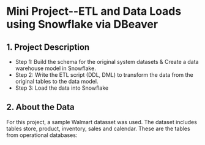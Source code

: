 # Mini Project--ETL and Data Loads using Snowflake via DBeaver

## 1. Project Description
- Step 1: Build the schema for the original system datasets & Create a data warehouse model in Snowflake.
- Step 2: Write the ETL script (DDL, DML) to transform the data from the original tables to the data model.
- Step 3: Load the data into Snowflake

## 2. About the Data
For this project, a sample Walmart datasset was used.
The dataset includes tables store, product, inventory, sales and calendar. These are the tables from operational databases:





